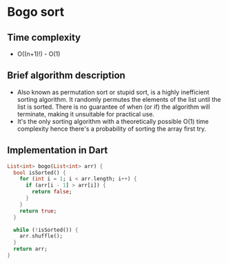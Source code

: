 # Bogo sort

## Time complexity

- O((n+1)!) - O(1)

## Brief algorithm description

- Also known as permutation sort or stupid sort, is a highly inefficient sorting algorithm. It randomly permutes the elements of the list until the list is sorted. There is no guarantee of when (or if) the algorithm will terminate, making it unsuitable for practical use.
- It's the only sorting algorithm with a theoretically possible O(1) time complexity hence there's a probability of sorting the array first try.

## Implementation in Dart

```Dart
List<int> bogo(List<int> arr) {
  bool isSorted() {
    for (int i = 1; i < arr.length; i++) {
      if (arr[i - 1] > arr[i]) {
        return false;
      }
    }
    return true;
  }

  while (!isSorted()) {
    arr.shuffle();
  }
  return arr;
}
```

